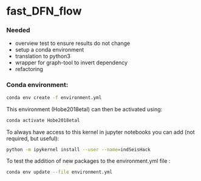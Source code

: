 # fast_DFN_flow

### Needed
- overview test to ensure results do not change
- setup a conda environment
- translation to python3
- wrapper for graph-tool to invert dependency
- refactoring


### Conda environment:
```bash
conda env create -f environment.yml
```

This environment (Hobe2018etal) can then be activated using:

```bash
conda activate Hobe2018etal
```

To always have access to this kernel in jupyter notebooks you can add (not required, but useful):
```bash
python -m ipykernel install --user --name=indSeisHack
```

To test the addition of new packages to the environment.yml file :
```bash
conda env update --file environment.yml
```
